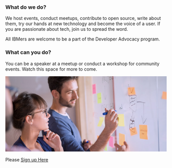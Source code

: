 ### What do we do?

We host events, conduct meetups, contribute to open source, write about them, try our hands at new technology and become the voice of a user. If you are passionate about tech, join us to spread the word.

All IBMers are welcome to be a part of the Developer Advocacy program.

### What can you do?

You can be a speaker at a meetup or conduct a workshop for community events. Watch this space for more to come.

![developer](images/dev.jpeg)

Please [Sign up Here](https://ibm.box.com/s/uanf0jk5pqsj7hefqu7mdrq91s7ahwl3)
